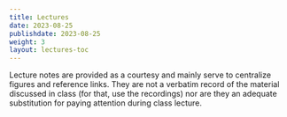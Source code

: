 ```yaml
---
title: Lectures
date: 2023-08-25
publishdate: 2023-08-25
weight: 3
layout: lectures-toc
---
```


Lecture notes are provided as a courtesy and mainly serve to centralize figures and reference links. They are not a verbatim record of the material discussed in class (for that, use the recordings) nor are they an adequate substitution for paying attention during class lecture.
